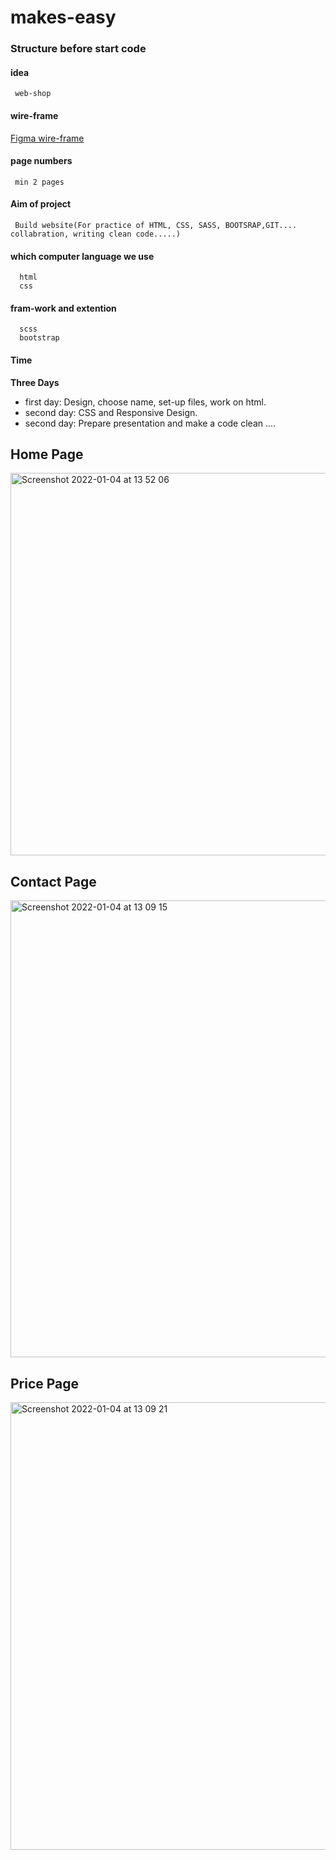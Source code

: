 # makes-easy

### Structure before start code

 #### idea
     web-shop
   

#### wire-frame
   [Figma wire-frame](https://www.figma.com/file/IPPOhZz0KtJvxV7tQzG894/Home-page-for-makes-easy?node-id=0%3A1)
   
   

 ####  page numbers
     min 2 pages



 ####  Aim of project
     Build website(For practice of HTML, CSS, SASS, BOOTSRAP,GIT.... collabration, writing clean code.....)
     

 ####  which computer language we use
      html
      css



 #### fram-work and extention
      scss
      bootstrap
      
 #### Time
   <b>Three Days</b>
   * first day: Design, choose name, set-up files, work on html.
   * second day: CSS and Responsive Design.
   * second day: Prepare presentation and make a code clean ....



## Home Page
<img width="612" alt="Screenshot 2022-01-04 at 13 52 06" src="https://user-images.githubusercontent.com/59234162/148062091-de560111-ec97-4639-bda4-40a13c87d3cd.png">


## Contact Page
<img width="731" alt="Screenshot 2022-01-04 at 13 09 15" src="https://user-images.githubusercontent.com/59234162/148057968-ea98b172-8e29-4821-ab0e-d612f1b3bf66.png">


## Price Page
<img width="716" alt="Screenshot 2022-01-04 at 13 09 21" src="https://user-images.githubusercontent.com/59234162/148057941-982b1e9b-ba05-459f-8e2a-6129893c0e11.png">
